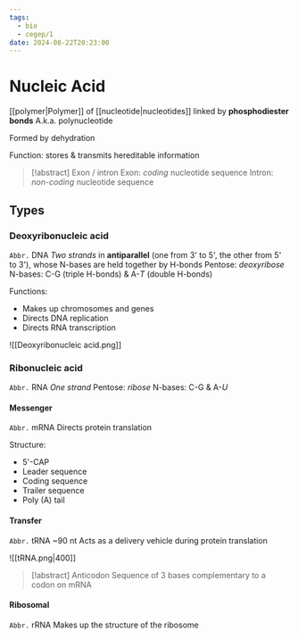 ```yaml
---
tags:
  - bio
  - cegep/1
date: 2024-08-22T20:23:00
---
```


# Nucleic Acid

[[polymer|Polymer]] of [[nucleotide|nucleotides]] linked by **phosphodiester bonds**
A.k.a. polynucleotide

Formed by dehydration

Function: stores & transmits hereditable information

> [!abstract] Exon / intron
> Exon: *coding* nucleotide sequence
> Intron: *non-coding* nucleotide sequence

## Types

### Deoxyribonucleic acid

`Abbr.` DNA
*Two strands* in **antiparallel** (one from 3' to 5', the other from 5' to 3'), whose N-bases are held together by H-bonds
Pentose: *deoxyribose*
N-bases: C-G (triple H-bonds) & A-*T* (double H-bonds)

Functions:

- Makes up chromosomes and genes
- Directs DNA replication
- Directs RNA transcription

![[Deoxyribonucleic acid.png]]

### Ribonucleic acid

`Abbr.` RNA
*One strand*
Pentose: *ribose*
N-bases: C-G & A-*U*

#### Messenger

`Abbr.` mRNA
Directs protein translation

Structure:

- 5'-CAP
- Leader sequence
- Coding sequence
- Trailer sequence
- Poly (A) tail

#### Transfer

`Abbr.` tRNA
~90 nt
Acts as a delivery vehicle during protein translation

![[tRNA.png|400]]

> [!abstract] Anticodon
> Sequence of 3 bases complementary to a codon on mRNA

#### Ribosomal

`Abbr.` rRNA
Makes up the structure of the ribosome